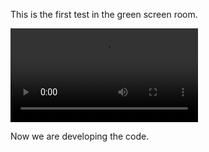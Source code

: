 This is the first test in the green screen room. 

![Test_1](project_images/1_1.mp4?raw=true "Test_1")

Now we are developing the code.

